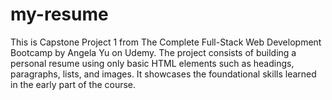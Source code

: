 # my-resume
This is Capstone Project 1 from The Complete Full-Stack Web Development Bootcamp by Angela Yu on Udemy. The project consists of building a personal resume using only basic HTML elements such as headings, paragraphs, lists, and images. It showcases the foundational skills learned in the early part of the course.
